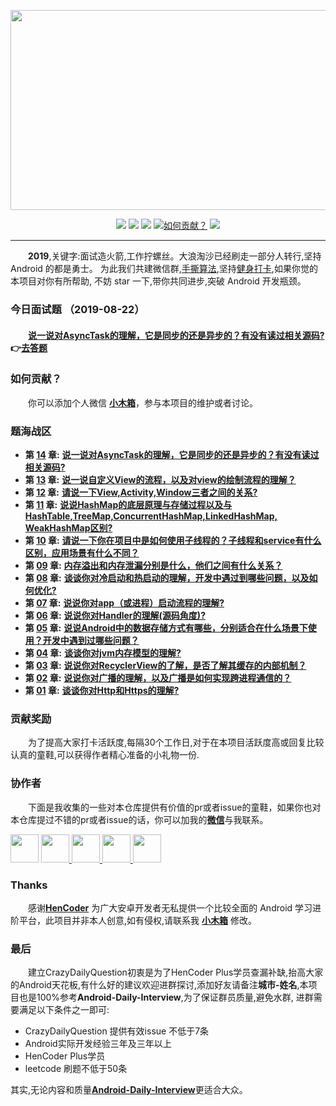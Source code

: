  <p align="center">
   <a href="http://kaixue.io" target="_blank">
 	  <img src="https://raw.githubusercontent.com/MicroKibaco/CrazyDailyQuestion/master/image/title.png" width="1200" height="320"/>
   </a>
 </p>
 
 <p align="center">
   <a href="#主要面向对象"><img src="https://img.shields.io/badge/%E9%9D%A2%E5%90%91-Android%E5%BC%80%E5%8F%91-%232CC159.svg"></a>
   <a href="https://github.com/MicroKibaco/CrazyDailyQuestion/issues"><img src="https://img.shields.io/github/issues-raw/MicroKibaco/CrazyDailyQuestion.svg?color=%23dd5656&label=%E5%BD%93%E5%89%8D%E9%9D%A2%E8%AF%95%E9%A2%98%E6%95%B0"></a>
   <a href="https://raw.githubusercontent.com/MicroKibaco/CrazyDailyQuestion/master/image/wechat.png"><img src="https://img.shields.io/badge/微信号-Tel18390833563-green.svg"></a>
   <a href="https://ke.qq.com/course/381952"><img src="https://img.shields.io/badge/Welcome-%E5%8A%A0%E5%85%A5%E6%88%91%E4%BB%AC-orange.svg" alt="如何贡献？"></a>
   <a href="https://raw.githubusercontent.com/MicroKibaco/CrazyDailyQuestion/master/doc/learn-res.md"><img src="https://img.shields.io/badge/Link-学习资源-pink.svg"></a>
</p>
 
----------------

 &emsp;&emsp;**2019**,关键字:面试造火箭,工作拧螺丝。大浪淘沙已经刷走一部分人转行,坚持 Android 的都是勇士。
 为此我们共建微信群,[手撕算法](https://github.com/JackLee-pro/algorithm_plus),坚持[健身打卡](https://raw.githubusercontent.com/MicroKibaco/CrazyDailyQuestion/master/image/fitness-01.png),如果你觉的本项目对你有所帮助,
 不妨 star 一下,带你共同进步,突破 Android 开发瓶颈。

 

 


### 今日面试题 （2019-08-22）

####  &emsp;&emsp;[**说一说对AsyncTask的理解，它是同步的还是异步的？有没有读过相关源码?**](https://github.com/MicroKibaco/CrazyDailyQuestion/issues/18)👉[去答题](https://github.com/MicroKibaco/CrazyDailyQuestion/issues/18)

### 如何贡献？
 
&emsp;&emsp;你可以添加个人微信 [**小木箱**](https://raw.githubusercontent.com/MicroKibaco/CrazyDailyQuestion/master/image/wechat.png)，参与本项目的维护或者讨论。

### 题海战区
- **第 [14](https://github.com/MicroKibaco/CrazyDailyQuestion/tree/master/chapter/14.md) 章:** [**说一说对AsyncTask的理解，它是同步的还是异步的？有没有读过相关源码?**](https://github.com/MicroKibaco/CrazyDailyQuestion/issues/18)
- **第 [13](https://github.com/MicroKibaco/CrazyDailyQuestion/tree/master/chapter/13.md) 章:** [**说一说自定义View的流程，以及对view的绘制流程的理解？**](https://github.com/MicroKibaco/CrazyDailyQuestion/issues/17)
- **第 [12](https://github.com/MicroKibaco/CrazyDailyQuestion/tree/master/chapter/12.md) 章:** [**请说一下View,Activity,Window三者之间的关系?**](https://github.com/MicroKibaco/CrazyDailyQuestion/issues/16)
- **第 [11](https://github.com/MicroKibaco/CrazyDailyQuestion/tree/master/chapter/11.md) 章:** [**说说HashMap的底层原理与存储过程以及与HashTable,TreeMap,ConcurrentHashMap,LinkedHashMap, WeakHashMap区别?**](https://github.com/MicroKibaco/CrazyDailyQuestion/issues/15)
- **第 [10](https://github.com/MicroKibaco/CrazyDailyQuestion/tree/master/chapter/10.md) 章:** [**请说一下你在项目中是如何使用子线程的？子线程和service有什么区别，应用场景有什么不同？**](https://github.com/MicroKibaco/CrazyDailyQuestion/issues/14)
- **第 [09](https://github.com/MicroKibaco/CrazyDailyQuestion/tree/master/chapter/09.md) 章:** [**内存溢出和内存泄漏分别是什么，他们之间有什么关系？**](https://github.com/MicroKibaco/CrazyDailyQuestion/issues/13)
- **第 [08](https://github.com/MicroKibaco/CrazyDailyQuestion/tree/master/chapter/08.md) 章:** [**谈谈你对冷启动和热启动的理解，开发中遇过到哪些问题，以及如何优化?**](https://github.com/MicroKibaco/CrazyDailyQuestion/issues/12)
- **第 [07](https://github.com/MicroKibaco/CrazyDailyQuestion/tree/master/chapter/07.md) 章:** [**说说你对app（或进程）启动流程的理解?**](https://github.com/MicroKibaco/CrazyDailyQuestion/issues/11)
- **第 [06](https://github.com/MicroKibaco/CrazyDailyQuestion/tree/master/chapter/06.md) 章:** [**说说你对Handler的理解(源码角度)?**](https://github.com/MicroKibaco/CrazyDailyQuestion/issues/10)
- **第 [05](https://github.com/MicroKibaco/CrazyDailyQuestion/tree/master/chapter/05.md) 章:** [**说说Android中的数据存储方式有哪些，分别适合在什么场景下使用？开发中遇到过哪些问题？**](https://github.com/MicroKibaco/CrazyDailyQuestion/issues/9)
- **第 [04](https://github.com/MicroKibaco/CrazyDailyQuestion/tree/master/chapter/04.md) 章:** [**谈谈你对jvm内存模型的理解?**](https://github.com/MicroKibaco/CrazyDailyQuestion/issues/8)
- **第 [03](https://github.com/MicroKibaco/CrazyDailyQuestion/tree/master/chapter/03.md) 章:** [**说说你对RecyclerView的了解，是否了解其缓存的内部机制？**](https://github.com/MicroKibaco/CrazyDailyQuestion/issues/7)
- **第 [02](https://github.com/MicroKibaco/CrazyDailyQuestion/tree/master/chapter/02.md) 章:** [**说说你对广播的理解，以及广播是如何实现跨进程通信的？**](https://github.com/MicroKibaco/CrazyDailyQuestion/issues/4)
- **第 [01](https://github.com/MicroKibaco/CrazyDailyQuestion/tree/master/chapter/01.md) 章:** [**谈谈你对Http和Https的理解?**](https://github.com/MicroKibaco/CrazyDailyQuestion/issues/1)

### 贡献奖励
&emsp;&emsp;为了提高大家打卡活跃度,每隔30个工作日,对于在本项目活跃度高或回复比较认真的童鞋,可以获得作者精心准备的小礼物一份.
 

### 协作者
&emsp;&emsp;下面是我收集的一些对本仓库提供有价值的pr或者issue的童鞋，如果你也对本仓库提过不错的pr或者issue的话，你可以加我的[**微信**](https://raw.githubusercontent.com/MicroKibaco/CrazyDailyQuestion/master/image/wechat.png)与我联系。 

<a href="https://github.com/zhjlong">
    <img src="https://avatars0.githubusercontent.com/u/13428247?s=400&v=4" width="45px"></a>
<a href="https://github.com/775821shiwoa">  
    <img src="https://avatars3.githubusercontent.com/u/13410623?s=400&v=4" width="45px">
</a>
 <a href="https://github.com/happyburglar">  
     <img src="https://avatars0.githubusercontent.com/u/20477349?s=400&v=4" width="45px">
 </a>
  <a href="https://github.com/liu1813565583">  
      <img src="https://avatars0.githubusercontent.com/u/53605283?s=400&v=4" width="45px">
  </a>
  <a href="https://github.com/WarriorYu">  
      <img src="https://avatars2.githubusercontent.com/u/16720902?s=400&v=4" width="45px">
  </a>
   
 ### Thanks
 
&emsp;&emsp;感谢[**HenCoder**](https://hencoder.com/) 为广大安卓开发者无私提供一个比较全面的 Android 学习进阶平台，此项目并非本人创意,如有侵权,请联系我 [**小木箱**](https://raw.githubusercontent.com/MicroKibaco/CrazyDailyQuestion/master/image/wechat.png) 修改。

 
### 最后

&emsp;&emsp;建立CrazyDailyQuestion初衷是为了HenCoder Plus学员查漏补缺,抬高大家的Android天花板,有什么好的建议欢迎进群探讨,添加好友请备注**城市-姓名**,本项目也是100%参考**Android-Daily-Interview**,为了保证群员质量,避免水群,
进群需要满足以下条件之一即可:

- CrazyDailyQuestion 提供有效issue 不低于7条
- Android实际开发经验三年及三年以上
- HenCoder Plus学员
- leetcode 刷题不低于50条

其实,无论内容和质量[**Android-Daily-Interview**](https://github.com/Moosphan/Android-Daily-Interview)更适合大众。


